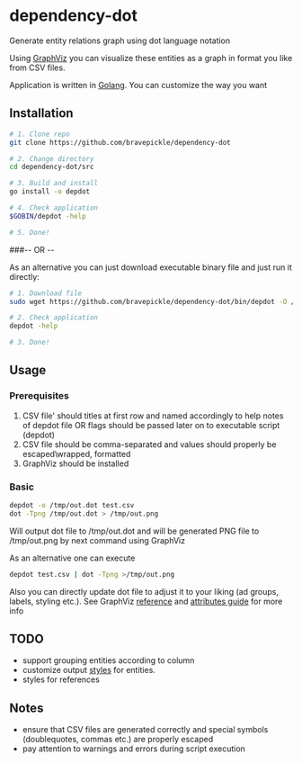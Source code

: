 # dependency-dot
Generate entity relations graph using dot language notation

Using [GraphViz](http://www.graphviz.org/) you can visualize these entities as a graph in format you like from CSV files.

Application is written in [Golang](https://golang.org/). You can customize the way you want

## Installation

```bash
# 1. Clone repo
git clone https://github.com/bravepickle/dependency-dot

# 2. Change directory
cd dependency-dot/src

# 3. Build and install
go install -o depdot

# 4. Check application
$GOBIN/depdot -help

# 5. Done!
```

###-- OR --

As an alternative you can just download executable binary file and just run it directly:

```bash
# 1. Download file
sudo wget https://github.com/bravepickle/dependency-dot/bin/depdot -O /usr/local/bin/depdot

# 2. Check application
depdot -help

# 3. Done!
```

## Usage
### Prerequisites
1. CSV file' should titles at first row and named accordingly to help notes of depdot file OR flags should be passed later on to executable script (depdot)
2. CSV file should be comma-separated and values should properly be escaped\wrapped, formatted
3. GraphViz should be installed

### Basic
```bash
depdot -o /tmp/out.dot test.csv
dot -Tpng /tmp/out.dot > /tmp/out.png
```
Will output dot file to /tmp/out.dot and will be generated PNG file to /tmp/out.png by next command using GraphViz

As an alternative one can execute
```bash
depdot test.csv | dot -Tpng >/tmp/out.png
```

Also you can directly update dot file to adjust it to your liking (ad groups, labels, styling etc.). See GraphViz [reference](http://www.graphviz.org/pdf/dotguide.pdf) and [attributes guide](http://www.graphviz.org/content/attrs) for more info


## TODO
- support grouping entities according to column
- customize output [styles](http://www.graphviz.org/content/attrs) for entities.
- styles for references

## Notes
- ensure that CSV files are generated correctly and special symbols (doublequotes, commas etc.) are properly escaped
- pay attention to warnings and errors during script execution

